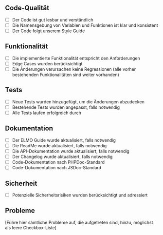 ## Code-Qualität
- [ ] Der Code ist gut lesbar und verständlich
- [ ] Die Namensgebung von Variablen und Funktionen ist klar und konsistent
- [ ] Der Code folgt unserem Style Guide

## Funktionalität
- [ ] Die implementierte Funktionalität entspricht den Anforderungen
- [ ] Edge Cases wurden berücksichtigt
- [ ] Die Änderungen verursachen keine Regressionen (alle vorher bestehenden Funktionalitäten sind weiter vorhanden)

## Tests
- [ ] Neue Tests wurden hinzugefügt, um die Änderungen abzudecken
- [ ] Bestehende Tests wurden angepasst, falls notwendig
- [ ] Alle Tests laufen erfolgreich durch

## Dokumentation
- [ ] Der ELMO Guide wurde aktualisiert, falls notwendig
- [ ] Die ReadMe wurde aktualisiert, falls notwendig
- [ ] Die API-Dokumentation wurde aktualisiert, falls notwendig
- [ ] Der Changelog wurde aktualisiert, falls notwendig
- [ ] Code-Dokumentation nach PHPDoc-Standard
- [ ] Code-Dokumentation nach JSDoc-Standard

## Sicherheit
- [ ] Potenzielle Sicherheitsrisiken wurden berücksichtigt und adressiert

## Probleme
[Führe hier sämtliche Probleme auf, die aufgetreten sind,  hinzu, möglichst als leere Checkbox-Liste]
